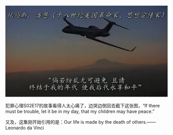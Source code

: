 ![](criminalminds02e17.png ':size=100%')

犯罪心理S02E17的故事看得人太心痛了，边哭边倒回去截下这张图，“If there must be trouble, let it be in my day, that my children may have peace.”

又及，这集刚开始引用的是：Our life is made by the death of others.——Leonardo da Vinci
